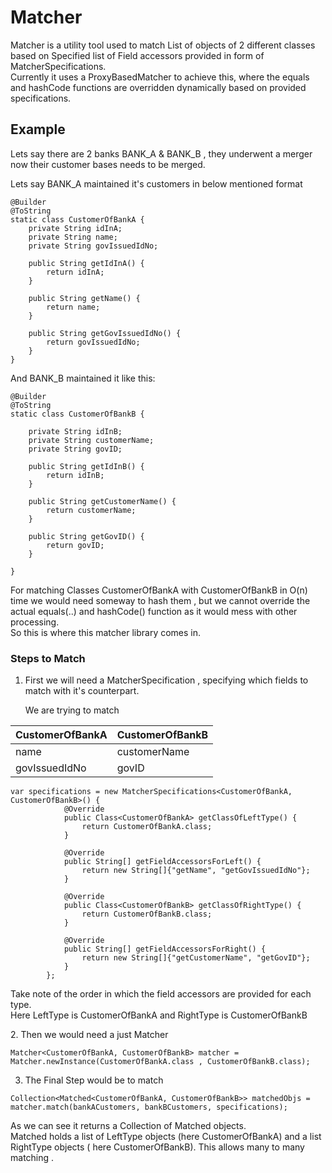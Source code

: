 Matcher
=======

Matcher is a utility tool used to match List of objects of 2 different classes based on Specified list of Field accessors provided in form of MatcherSpecifications.<br/>
Currently it uses a ProxyBasedMatcher to achieve this, where the equals and hashCode functions are overridden dynamically based on provided specifications.

Example
-------
Lets say there are 2 banks BANK_A & BANK_B ,  they underwent a merger now their customer bases needs to be merged.</br>

Lets say BANK_A maintained it's customers in below mentioned format

````
@Builder
@ToString
static class CustomerOfBankA {
    private String idInA;
    private String name;
    private String govIssuedIdNo;

    public String getIdInA() {
        return idInA;
    }

    public String getName() {
        return name;
    }

    public String getGovIssuedIdNo() {
        return govIssuedIdNo;
    }
}
````
And BANK_B maintained it like this:

````
@Builder
@ToString
static class CustomerOfBankB {

    private String idInB;
    private String customerName;
    private String govID;

    public String getIdInB() {
        return idInB;
    }

    public String getCustomerName() {
        return customerName;
    }

    public String getGovID() {
        return govID;
    }

}
````
For matching Classes CustomerOfBankA with CustomerOfBankB in O(n) time we would need someway to hash them , but we cannot override the actual equals(..) and hashCode() function as it would mess with other processing.<br/>
So this is where this matcher library comes in.</br>
<p/>

### Steps to Match
1. First we will need a MatcherSpecification ,  specifying which fields to match with it's counterpart.

    We are trying to match

| CustomerOfBankA   |CustomerOfBankB |
| ------------------ | ---------------- |
| name | customerName  |
| govIssuedIdNo | govID  |

````
var specifications = new MatcherSpecifications<CustomerOfBankA, CustomerOfBankB>() {
            @Override
            public Class<CustomerOfBankA> getClassOfLeftType() {
                return CustomerOfBankA.class;
            }

            @Override
            public String[] getFieldAccessorsForLeft() {
                return new String[]{"getName", "getGovIssuedIdNo"};
            }

            @Override
            public Class<CustomerOfBankB> getClassOfRightType() {
                return CustomerOfBankB.class;
            }

            @Override
            public String[] getFieldAccessorsForRight() {
                return new String[]{"getCustomerName", "getGovID"};
            }
        };
````
Take note of the order in which the field accessors are provided for each type.</br>
Here LeftType is CustomerOfBankA  and RightType is CustomerOfBankB</br>

<p/>
2.  Then we would need a just Matcher

````
Matcher<CustomerOfBankA, CustomerOfBankB> matcher =  Matcher.newInstance(CustomerOfBankA.class , CustomerOfBankB.class);
````

3. The Final Step would be to match 

````
Collection<Matched<CustomerOfBankA, CustomerOfBankB>> matchedObjs = matcher.match(bankACustomers, bankBCustomers, specifications);
````

As we can see it returns a Collection of Matched objects.</br>
Matched holds a list of LeftType objects (here CustomerOfBankA) and a list RightType objects ( here CustomerOfBankB). This allows many to many matching .


























